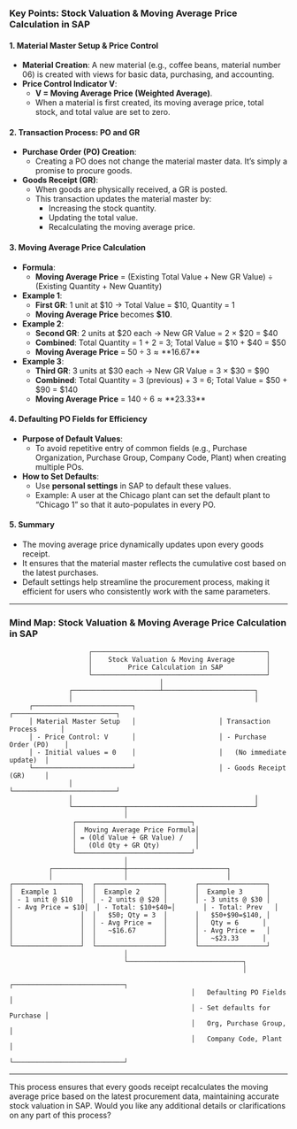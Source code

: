 ### **Key Points: Stock Valuation & Moving Average Price Calculation in SAP**

#### **1. Material Master Setup & Price Control**
- **Material Creation**: A new material (e.g., coffee beans, material number 06) is created with views for basic data, purchasing, and accounting.
- **Price Control Indicator V**:  
  - **V = Moving Average Price (Weighted Average)**.
  - When a material is first created, its moving average price, total stock, and total value are set to zero.

#### **2. Transaction Process: PO and GR**
- **Purchase Order (PO) Creation**:  
  - Creating a PO does not change the material master data. It’s simply a promise to procure goods.
- **Goods Receipt (GR)**:  
  - When goods are physically received, a GR is posted.
  - This transaction updates the material master by:
    - Increasing the stock quantity.
    - Updating the total value.
    - Recalculating the moving average price.

#### **3. Moving Average Price Calculation**
- **Formula**:  
  - **Moving Average Price** = (Existing Total Value + New GR Value) ÷ (Existing Quantity + New Quantity)
- **Example 1**:  
  - **First GR**: 1 unit at $10 → Total Value = $10, Quantity = 1  
  - **Moving Average Price** becomes **$10**.
- **Example 2**:  
  - **Second GR**: 2 units at $20 each → New GR Value = 2 × $20 = $40  
  - **Combined**: Total Quantity = 1 + 2 = 3; Total Value = $10 + $40 = $50  
  - **Moving Average Price** = $50 ÷ 3 ≈ **$16.67**
- **Example 3**:  
  - **Third GR**: 3 units at $30 each → New GR Value = 3 × $30 = $90  
  - **Combined**: Total Quantity = 3 (previous) + 3 = 6; Total Value = $50 + $90 = $140  
  - **Moving Average Price** = $140 ÷ 6 ≈ **$23.33**

#### **4. Defaulting PO Fields for Efficiency**
- **Purpose of Default Values**:  
  - To avoid repetitive entry of common fields (e.g., Purchase Organization, Purchase Group, Company Code, Plant) when creating multiple POs.
- **How to Set Defaults**:  
  - Use **personal settings** in SAP to default these values.
  - Example: A user at the Chicago plant can set the default plant to “Chicago 1” so that it auto-populates in every PO.

#### **5. Summary**
- The moving average price dynamically updates upon every goods receipt.
- It ensures that the material master reflects the cumulative cost based on the latest purchases.
- Default settings help streamline the procurement process, making it efficient for users who consistently work with the same parameters.

---

### **Mind Map: Stock Valuation & Moving Average Price Calculation in SAP**

```plaintext
                    ┌────────────────────────────────────────────┐
                    │    Stock Valuation & Moving Average        │
                    │         Price Calculation in SAP           │
                    └────────────────────────────────────────────┘
                                      │
               ┌──────────────────────┴───────────────────────┐
               │                                              │
     ┌─────────────────────────┐                     ┌──────────────────────────┐
     │ Material Master Setup   │                     │ Transaction Process      │
     │ - Price Control: V      │                     │ - Purchase Order (PO)    │
     │ - Initial values = 0    │                     │   (No immediate update)  │
     └─────────────────────────┘                     │ - Goods Receipt (GR)     │
               │                                   └──────────────────────────┘
               │                                              │
               └─────────────┬────────────────────────────────┘
                             │
                ┌─────────────────────────────┐
                │  Moving Average Price Formula│
                │ = (Old Value + GR Value) /   │
                │   (Old Qty + GR Qty)         │
                └─────────────────────────────┘
                             │
          ┌──────────────────┼─────────────────────────┐
          │                  │                         │
┌─────────────────┐  ┌─────────────────┐       ┌─────────────────┐
│  Example 1      │  │  Example 2      │       │  Example 3      │
│ - 1 unit @ $10  │  │ - 2 units @ $20 │       │ - 3 units @ $30 │
│ - Avg Price = $10│  │ - Total: $10+$40=│       │ - Total: Prev   │
│                 │  │   $50; Qty = 3  │       │   $50+$90=$140, │
│                 │  │ - Avg Price =   │       │   Qty = 6      │
│                 │  │   ~$16.67       │       │ - Avg Price =   │
│                 │  │                 │       │   ~$23.33      │
└─────────────────┘  └─────────────────┘       └─────────────────┘
                             │
                             └─────────────────────────────┐
                                                           │
                                              ┌────────────────────────────┐
                                              │   Defaulting PO Fields      │
                                              │ - Set defaults for Purchase │
                                              │   Org, Purchase Group,      │
                                              │   Company Code, Plant       │
                                              └────────────────────────────┘
```

---

This process ensures that every goods receipt recalculates the moving average price based on the latest procurement data, maintaining accurate stock valuation in SAP. Would you like any additional details or clarifications on any part of this process?